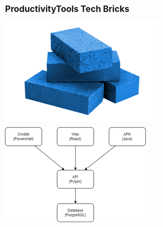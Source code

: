 # ProductivityTools Tech Bricks

![TechBricks](./Images/Icon/TechBricks.png)



![HLObjects](./Images/Arch.png)